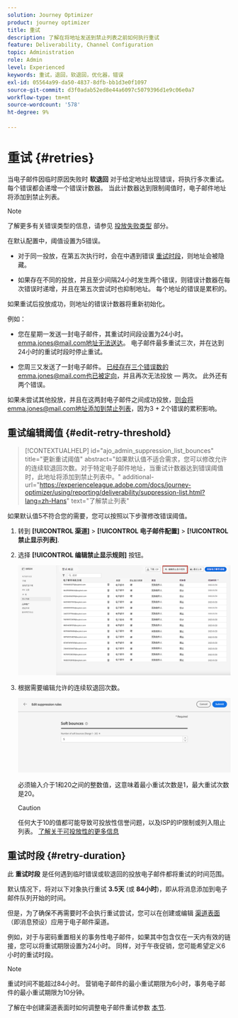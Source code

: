 ```yaml
---
solution: Journey Optimizer
product: journey optimizer
title: 重试
description: 了解在将地址发送到禁止列表之前如何执行重试
feature: Deliverability, Channel Configuration
topic: Administration
role: Admin
level: Experienced
keywords: 重试，退回，软退回，优化器，错误
exl-id: 05564a99-da50-4837-8dfb-bb1d3e0f1097
source-git-commit: d3f0adab52ed8e44a6097c5079396d1e9c06e0a7
workflow-type: tm+mt
source-wordcount: '578'
ht-degree: 9%

---
```


# 重试 {#retries}

当电子邮件因临时原因失败时 **软退回** 对于给定地址出现错误，将执行多次重试。 每个错误都会递增一个错误计数器。 当此计数器达到限制阈值时，电子邮件地址将添加到禁止列表。

>[!NOTE]
>
>了解更多有关错误类型的信息，请参见 [投放失败类型](../reports/suppression-list.md#delivery-failures) 部分。

在默认配置中，阈值设置为5错误。

* 对于同一投放，在第五次执行时，会在中遇到错误 [重试时段](#retry-duration)，则地址会被隐藏。

* 如果存在不同的投放，并且至少间隔24小时发生两个错误，则错误计数器在每次错误时递增，并且在第五次尝试时也抑制地址。 每个地址的错误是累积的。

如果重试后投放成功，则地址的错误计数器将重新初始化。

例如：

* 您在星期一发送一封电子邮件，其重试时间段设置为24小时。 emma.jones@mail.com地址无法送达。 电子邮件最多重试三次，并在达到24小时的重试时段时停止重试。

* 您周三又发送了一封电子邮件。 已经存在三个错误数的emma.jones@mail.com也已被定向，并且再次无法投放 — 两次。 此外还有两个错误。

如果未尝试其他投放，并且在这两封电子邮件之间成功投放，则会将emma.jones@mail.com地址添加到禁止列表，因为3 + 2个错误的累积影响。

## 重试编辑阈值 {#edit-retry-threshold}

>[!CONTEXTUALHELP]
>id="ajo_admin_suppression_list_bounces"
>title="更新重试阈值"
>abstract="如果默认值不适合需求，您可以修改允许的连续软退回次数。对于特定电子邮件地址，当重试计数器达到错误阈值时，此地址将添加到禁止列表中。"
>additional-url="https://experienceleague.adobe.com/docs/journey-optimizer/using/reporting/deliverability/suppression-list.html?lang=zh-Hans" text="了解禁止列表"

如果默认值5不符合您的需要，您可以按照以下步骤修改错误阈值。

1. 转到 **[!UICONTROL 渠道]** > **[!UICONTROL 电子邮件配置]** > **[!UICONTROL 禁止显示列表]**.

1. 选择 **[!UICONTROL 编辑禁止显示规则]** 按钮。

   ![](assets/suppression-list-edit-retries.png)

1. 根据需要编辑允许的连续软退回次数。

   ![](assets/suppression-list-edit-soft-bounces.png)

   必须输入介于1和20之间的整数值，这意味着最小重试次数是1，最大重试次数是20。

   >[!CAUTION]
   >
   >任何大于10的值都可能导致可投放性信誉问题，以及ISP的IP限制或列入阻止列表。 [了解关于可投放性的更多信息](../reports/deliverability.md)

## 重试时段 {#retry-duration}

此 **重试时段** 是任何遇到临时错误或软退回的投放电子邮件都将重试的时间范围。

默认情况下，将对以下对象执行重试 **3.5天** (或 **84小时**)，即从将消息添加到电子邮件队列开始的时间。

但是，为了确保不再需要时不会执行重试尝试，您可以在创建或编辑 [渠道表面](channel-surfaces.md) （即消息预设）应用于电子邮件渠道。

例如，对于与密码重置相关的事务性电子邮件，如果其中包含仅在一天内有效的链接，您可以将重试期限设置为24小时。 同样，对于午夜促销，您可能希望定义6小时的重试时段。

>[!NOTE]
>
>重试时间不能超过84小时。 营销电子邮件的最小重试期限为6小时，事务电子邮件的最小重试期限为10分钟。

了解在中创建渠道表面时如何调整电子邮件重试参数 [本节](../email/email-settings.md#email-retry).

